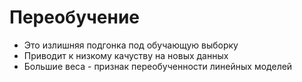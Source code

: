 # Переобучение

- Это излишняя подгонка под обучающую выборку
- Приводит к низкому качуству на новых данных
- Большие веса - признак переобученности линейных моделей
